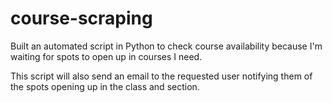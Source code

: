 # course-scraping
 
Built an automated script in Python to check course availability because I'm waiting for spots to open up in courses I need.

This script will also send an email to the requested user notifying them of the spots opening up in the class and section.
